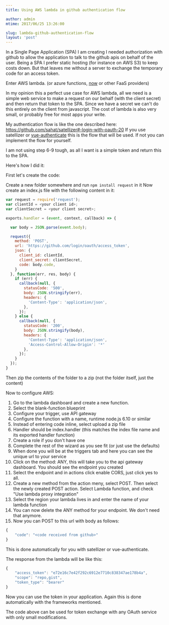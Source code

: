 ```yaml
---
title: Using AWS lambda in github authentication flow

author: admin
mtime: 2017/06/25 13:26:00

slug: lambda-github-authentication-flow
layout: 'post'
---
```


In a Single Page Application (SPA) I am creating I needed authorization with github to allow the application to talk to the github apis on behalf of the user. Being a SPA I prefer static hosting (for instance on AWS S3) to keep costs down. But that leaves me without a server to exchange the temporary code for an access token.

Enter AWS lambda. (or azure functions, [now](https://zeit.co/now) or other FaaS providers)

In my opinion this a perfect use case for AWS lambda, all we need is a simple web service to make a request on our behalf (with the client secret) and then return that token to the SPA. Since we have a secret we can't do this entirely on the client from javascript. The cost of lambda is also very small, or probably free for most apps your write.

My authentication flow is like the one described here: https://github.com/sahat/satellizer#-login-with-oauth-20 If you use satellizer or [vue-authenticate](https://github.com/dgrubelic/vue-authenticate) this is the flow that will be used. If not you can implement the flow for yourself.

I am not using step 6-9 tough, as all I want is a simple token and return this to the SPA.

Here's how I did it:

First let's create the code:

Create a new folder somewhere and run `npm install request` in it
Now create an index.js file with the following content in it:

```js
var request = require('request');
var clientId = <your client id>;
var clientSecret = <your client secret>;

exports.handler = (event, context, callback) => {

  var body = JSON.parse(event.body);

  request({
    method: 'POST',
    url: 'https://github.com/login/oauth/access_token',
    json: {
      client_id: clientId,
      client_secret: clientSecret,
      code: body.code,
    }
  }, function(err, res, body) {
    if (err) {
      callback(null, {
        statusCode: '500',
        body: JSON.stringify(err),
        headers: {
          'Content-Type': 'application/json',
        },
      });
    } else {
      callback(null, {
        statusCode: '200',
        body: JSON.stringify(body),
        headers: {
          'Content-Type': 'application/json',
          'Access-Control-Allow-Origin': '*'
        },
      });
    }
  });
}
```

Then zip the contents of the folder to a zip (not the folder itself, just the content)

Now to configure AWS:

1. Go to the lambda dashboard and create a new function.
2. Select the blank-function blueprint
3. Configure your trigger, use API gateway
4. Configure the function with a name, runtime node.js 6.10 or similar
5. Instead of entering code inline, select upload a zip file
6. Handler should be index.handler (this matches the index file name and its exported handler function)
7. Create a role if you don't have one
8. Complete the rest of the wizard as you see fit (or just use the defaults)
9. When done you will be at the triggers tab and here you can see the unique url to your service
10. Click on the method: ANY, this will take you to the api gateway dashboard. You should see the endpoint you created
11. Select the endpoint and in actions click enable CORS, just click yes to all.
12. Create a new method from the action meny, select POST. Then select the newly created POST action. Select Lambda function, and check "Use lambda proxy integration"
13. Select the region your lambda lives in and enter the name of your lambda function
14. You can now delete the ANY method for your endpoint. We don't need that anymore.
15. Now you can POST to this url with body as follows:

```js
{
	"code": "<code received from github>"
}
```

This is done automatically for you with satellizer or vue-authenticate.

The response from the lambda will be like this:

```js
{
	"access_token": "e72e16c7e42f292c6912e7710c838347ae178b4a",
	"scope": "repo,gist",
	"token_type": "bearer"
}
```

Now you can use the token in your application. Again this is done automatically with the frameworks mentioned.


The code above can be used for token exchange with any OAuth service with only small modifications.
